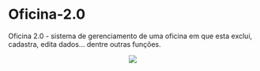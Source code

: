 # Oficina-2.0
Oficina 2.0 - sistema de gerenciamento de uma oficina em que esta exclui, cadastra, edita dados... dentre outras funções.

<p align="center">
<img src="demo/">
</p>
